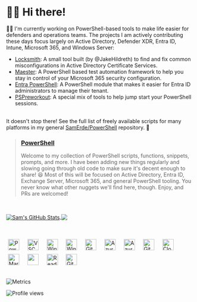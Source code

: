 # 👋🏻 Hi there!

👨‍💻 I'm currently working on PowerShell-based tools to make life easier for defenders and operations teams. The projects I am actively contributing these days focus largely on Active Directory, Defender XDR, Entra ID, Intune, Microsoft 365, and Windows Server:

 - [Locksmith](https://github.com/TrimarcJake/Locksmith): A small tool built (by @JakeHildreth) to find and fix common misconfigurations in Active Directory Certificate Services.
 - [Maester](https://github.com/Maester365/Maester): A PowerShell based test automation framework to help you stay in control of your Microsoft 365 security configuration.
 - [Entra PowerShell](https://github.com/microsoftgraph/entra-powershell): A PowerShell module that makes it easier for Entra ID administrators to manage their tenant.
 - [PSPreworkout](https://github.com/SamErde/PSPreworkout): A special mix of tools to help jump start your PowerShell sessions.

&nbsp;  
It doesn't stop there! See the full list of freely available scripts for many platforms in my general [SamErde/PowerShell](https://github.com/SamErde/PowerShell) repository. 🫴
> ### [PowerShell](https://github.com/SamErde/PowerShell)
> Welcome to my collection of PowerShell scripts, functions, snippets, prompts, and more. I have been adding new things regularly and slowing going through old code to make sure it's decent enough to share! 😆 Most of this will be focused on Active Directory, Entra ID, Exchange Server, Microsoft 365, and general PowerShell tooling. You never know what other nuggets we'll find here, though. Enjoy, and PRs are welcomed!

&nbsp;  

<a href="https://github.com/SamErde/SamErde">
  <img align="center" src="https://github-readme-stats.vercel.app/api?username=SamErde&show_icons=true&hide=&line_height=27&count_private=false&custom_title=PS%3E%20$SamErde.Stats" alt="Sam's GitHub Stats" />
</a>
<a href="https://github.com/SamErde/SamErde">
  <img align="center" src="https://github-readme-stats.vercel.app/api/top-langs/?username=SamErde&langs_count=3" />
</a>

&nbsp;  

<div id="logos">
  <img alt="PowerShell" width="30px" src="https://raw.githubusercontent.com/PowerShell/PowerShell/6ceaf92bf941f8c08367016c8cfe1dcc9aafbce1/assets/ps_black_128.svg" style="margin:5px" />  &nbsp;  
  <img alt="VSCode" width="30px" src="https://cdn.jsdelivr.net/gh/devicons/devicon/icons/vscode/vscode-original.svg" style="margin:5px" />  &nbsp;  
  <img alt="Windows Terminal" width="30px" src="https://raw.githubusercontent.com/microsoft/terminal/main/res/terminal.ico" style="margin:5px" />  &nbsp;  
  <img alt="Windows" width="30px" src="https://cdn.jsdelivr.net/gh/devicons/devicon@latest/icons/windows11/windows11-original.svg" style="margin:5px" />  &nbsp;  
  <img alt="Git" width="30px" src="https://cdn.jsdelivr.net/gh/devicons/devicon/icons/git/git-original.svg" style="margin:5px" />  &nbsp;  
  <img alt="Azure" width="30px" src="https://cdn.jsdelivr.net/gh/devicons/devicon/icons/azure/azure-original.svg" style="margin:5px" />  &nbsp;  
  <img alt="Azure DevOps" width="30px" src="https://cdn.jsdelivr.net/gh/devicons/devicon@latest/icons/azuredevops/azuredevops-original.svg" style="margin:5px" />  &nbsp;  
  <img alt="GitHub Actions" width="30px" src="https://cdn.jsdelivr.net/gh/devicons/devicon@latest/icons/githubactions/githubactions-original.svg" style="margin:5px" />  &nbsp;  
  <img alt="Cloudflare" width="30px" src="https://cdn.jsdelivr.net/gh/devicons/devicon@latest/icons/cloudflare/cloudflare-original.svg" style="margin:5px" />  &nbsp;  
  <img alt="Markdown" width="30px" src="https://cdn.jsdelivr.net/gh/devicons/devicon@latest/icons/readthedocs/readthedocs-original.svg" style="margin:5px" />  &nbsp;  
  <img alkt="Jekyll" width="30px" src="https://cdn.jsdelivr.net/gh/devicons/devicon@latest/icons/jekyll/jekyll-original.svg" style="margin:5px" />  &nbsp;  
  <img alt="ReadTheDocs" width="30px" src="https://cdn.jsdelivr.net/gh/devicons/devicon@latest/icons/markdown/markdown-original.svg" style="margin:5px" />  &nbsp;  
  <img alt="GitHub" width="30px" src="https://cdn.jsdelivr.net/gh/devicons/devicon/icons/github/github-original.svg" style="margin:5px" />  
</div>

&nbsp;  
![Metrics](https://metrics.lecoq.io/SamErde?template=classic&starlists=1&traffic=1&base=header%2C%20activity%2C%20community%2C%20repositories%2C%20metadata&base.indepth=false&base.hireable=false&base.skip=false&starlists=false&starlists.limit=3&starlists.limit.repositories=3&starlists.languages=true&starlists.limit.languages=8&starlists.shuffle.repositories=true&starlists.only=PowerShell%20for%20PowerShell%20%F0%9F%92%99&traffic=false&config.timezone=America%2FNew_York&config.display=columns)

<!--
<picture>
  <img src="/github-metrics.svg" alt="Metrics">
</picture>
-->
![Profile views][views]

<!-- link references -->
[views]: https://komarev.com/ghpvc/?username=samerde
